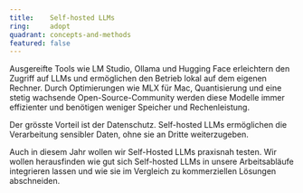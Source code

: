 ```yaml
---
title:    Self-hosted LLMs  
ring:     adopt  
quadrant: concepts-and-methods
featured: false
---
```


Ausgereifte Tools wie LM Studio, Ollama und Hugging Face erleichtern den Zugriff auf LLMs und ermöglichen den Betrieb lokal auf dem eigenen Rechner. Durch Optimierungen wie MLX für Mac, Quantisierung und eine stetig wachsende Open-Source-Community werden diese Modelle immer effizienter und benötigen weniger Speicher und Rechenleistung.

Der grösste Vorteil ist der Datenschutz. Self-hosted LLMs ermöglichen die Verarbeitung sensibler Daten, ohne sie an Dritte weiterzugeben.

Auch in diesem Jahr wollen wir Self-Hosted LLMs praxisnah testen. Wir wollen herausfinden wie gut sich Self-hosted LLMs in unsere Arbeitsabläufe integrieren lassen und wie sie im Vergleich zu kommerziellen Lösungen abschneiden.

